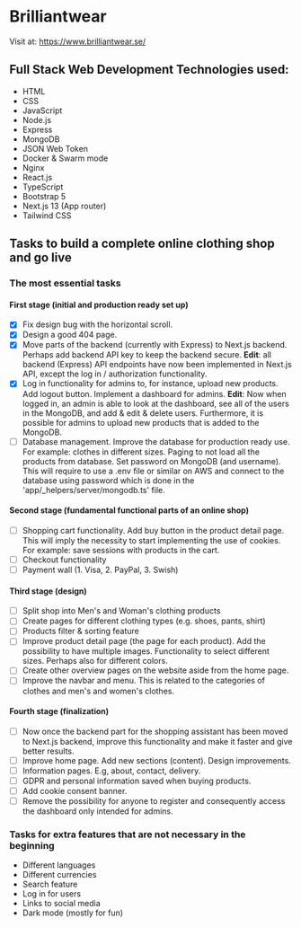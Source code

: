 # Brilliantwear

Visit at: https://www.brilliantwear.se/

## Full Stack Web Development Technologies used:

- HTML
- CSS
- JavaScript
- Node.js
- Express
- MongoDB
- JSON Web Token
- Docker & Swarm mode
- Nginx
- React.js
- TypeScript
- Bootstrap 5
- Next.js 13 (App router)
- Tailwind CSS

## Tasks to build a complete online clothing shop and go live

### The most essential tasks

#### First stage (initial and production ready set up)

- [x] Fix design bug with the horizontal scroll.
- [x] Design a good 404 page.
- [x] Move parts of the backend (currently with Express) to Next.js backend. Perhaps add backend API key to keep the backend secure. **Edit**: all backend (Express) API endpoints have now been implemented in Next.js API, except the log in / authorization functionality.
- [x] Log in functionality for admins to, for instance, upload new products. Add logout button. Implement a dashboard for admins. **Edit**: Now when logged in, an admin is able to look at the dashboard, see all of the users in the MongoDB, and add & edit & delete users. Furthermore, it is possible for admins to upload new products that is added to the MongoDB.
- [ ] Database management. Improve the database for production ready use. For example: clothes in different sizes. Paging to not load all the products from database. Set password on MongoDB (and username). This will require to use a .env file or similar on AWS and connect to the database using password which is done in the 'app/\_helpers/server/mongodb.ts' file.

#### Second stage (fundamental functional parts of an online shop)

- [ ] Shopping cart functionality. Add buy button in the product detail page. This will imply the necessity to start implementing the use of cookies. For example: save sessions with products in the cart.
- [ ] Checkout functionality
- [ ] Payment wall (1. Visa, 2. PayPal, 3. Swish)

#### Third stage (design)

- [ ] Split shop into Men's and Woman's clothing products
- [ ] Create pages for different clothing types (e.g. shoes, pants, shirt)
- [ ] Products filter & sorting feature
- [ ] Improve product detail page (the page for each product). Add the possibility to have multiple images. Functionality to select different sizes. Perhaps also for different colors.
- [ ] Create other overview pages on the website aside from the home page.
- [ ] Improve the navbar and menu. This is related to the categories of clothes and men's and women's clothes.

#### Fourth stage (finalization)

- [ ] Now once the backend part for the shopping assistant has been moved to Next.js backend, improve this functionality and make it faster and give better results.
- [ ] Improve home page. Add new sections (content). Design improvements.
- [ ] Information pages. E.g, about, contact, delivery.
- [ ] GDPR and personal information saved when buying products.
- [ ] Add cookie consent banner.
- [ ] Remove the possibility for anyone to register and consequently access the dashboard only intended for admins.

### Tasks for extra features that are not necessary in the beginning

- Different languages
- Different currencies
- Search feature
- Log in for users
- Links to social media
- Dark mode (mostly for fun)
